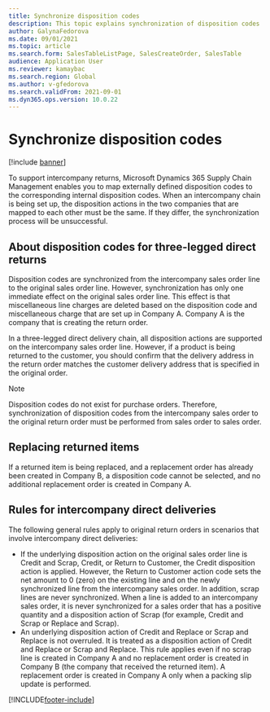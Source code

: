 ```yaml
---
title: Synchronize disposition codes
description: This topic explains synchronization of disposition codes
author: GalynaFedorova
ms.date: 09/01/2021
ms.topic: article
ms.search.form: SalesTableListPage, SalesCreateOrder, SalesTable
audience: Application User
ms.reviewer: kamaybac
ms.search.region: Global
ms.author: v-gfedorova
ms.search.validFrom: 2021-09-01
ms.dyn365.ops.version: 10.0.22
---
```


# Synchronize disposition codes

[!include [banner](../../includes/banner.md)]

To support intercompany returns, Microsoft Dynamics 365 Supply Chain Management enables you to map externally defined disposition codes to the corresponding internal disposition codes. When an intercompany chain is being set up, the disposition actions in the two companies that are mapped to each other must be the same. If they differ, the synchronization process will be unsuccessful.

## About disposition codes for three-legged direct returns

Disposition codes are synchronized from the intercompany sales order line to the original sales order line. However, synchronization has only one immediate effect on the original sales order line. This effect is that miscellaneous line charges are deleted based on the disposition code and miscellaneous charge that are set up in Company A. Company A is the company that is creating the return order.

In a three-legged direct delivery chain, all disposition actions are supported on the intercompany sales order line. However, if a product is being returned to the customer, you should confirm that the delivery address in the return order matches the customer delivery address that is specified in the original order.

> [!NOTE]
> Disposition codes do not exist for purchase orders. Therefore, synchronization of disposition codes from the intercompany sales order to the original return order must be performed from sales order to sales order.

## Replacing returned items

If a returned item is being replaced, and a replacement order has already been created in Company B, a disposition code cannot be selected, and no additional replacement order is created in Company A.

## Rules for intercompany direct deliveries

The following general rules apply to original return orders in scenarios that involve intercompany direct deliveries:

- If the underlying disposition action on the original sales order line is Credit and Scrap, Credit, or Return to Customer, the Credit disposition action is applied. However, the Return to Customer action code sets the net amount to 0 (zero) on the existing line and on the newly synchronized line from the intercompany sales order. In addition, scrap lines are never synchronized. When a line is added to an intercompany sales order, it is never synchronized for a sales order that has a positive quantity and a disposition action of Scrap (for example, Credit and Scrap or Replace and Scrap).
- An underlying disposition action of Credit and Replace or Scrap and Replace is not overruled. It is treated as a disposition action of Credit and Replace or Scrap and Replace. This rule applies even if no scrap line is created in Company A and no replacement order is created in Company B (the company that received the returned item). A replacement order is created in Company A only when a packing slip update is performed.

[!INCLUDE[footer-include](../../includes/footer-banner.md)]